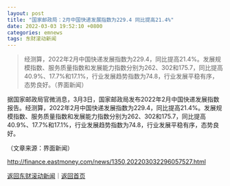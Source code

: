 ```yaml
---
layout: post
title: "国家邮政局：2月中国快递发展指数为229.4 同比提高21.4%"
date: 2022-03-03 19:52:10 +0800
categories: emnews
tags: 东财滚动新闻
---
```

> 经测算，2022年2月中国快递发展指数为229.4，同比提高21.4%。发展规模指数、服务质量指数和发展能力指数分别为262、302和175.7，同比提高40.9%、17.7%和17.1%，行业发展趋势指数为74.8，行业发展平稳有序，态势良好。（界面新闻）

<p>据国家邮政局官微消息，3月3日，国家邮政局发布2022年2月中国快递发展指数报告。经测算，2022年2月中国快递发展指数为229.4，同比提高21.4%。发展规模指数、服务质量指数和发展能力指数分别为262、302和175.7，同比提高40.9%、17.7%和17.1%，行业发展趋势指数为74.8，行业发展平稳有序，态势良好。</p><p></p><p class="em_media">（文章来源：界面新闻）</p>

<http://finance.eastmoney.com/news/1350,202203032296057527.html>

[返回东财滚动新闻](//finews.withounder.com/emnews/)｜[返回首页](//finews.withounder.com/)